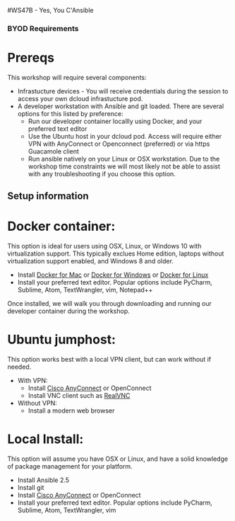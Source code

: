 #WS47B - Yes, You C'Ansible


### BYOD Requirements

# Prereqs
This workshop will require several components:

* Infrastucture devices - You will receive credentials during the session to access your own dcloud infrastucture pod.
* A developer workstation with Ansible and git loaded. There are several options for this listed by preference:
  * Run our developer container locallly using Docker, and your preferred text editor
  * Use the Ubuntu host in your dcloud pod. Access will require either VPN with AnyConnect or Openconnect (preferred) or via https Guacamole client
  * Run ansible natively on your Linux or OSX workstation. Due to the workshop time constraints we will most likely not be able to assist with any troubleshooting if you choose this option.

## Setup information


# Docker container:
This option is ideal for users using OSX, Linux, or Windows 10 with virtualization support. This typically exclues Home edition, laptops without virtualization support enabled, and Windows 8 and older.

* Install [Docker for Mac](https://docs.docker.com/engine/installation/mac/) or [Docker for Windows](https://docs.docker.com/engine/installation/windows/) or [Docker for Linux ](https://docs.docker.com/engine/installation/linux/ubuntu/)
* Install your preferred text editor. Popular options include PyCharm, Sublime, Atom, TextWrangler, vim, Notepad++

Once installed, we will walk you through downloading and running our developer container during the workshop.


# Ubuntu jumphost:
This option works best with a local VPN client, but can work without if needed.

* With VPN:
  * Install [Cisco AnyConnect](https://devnetsandbox.cisco.com/Docs/VPN_Access/AnyConnect_Installation_Guide.pdf) or OpenConnect
  * Install VNC client such as [RealVNC](https://www.realvnc.com/en/connect/download/viewer/)
* Without VPN:
  * Install a modern web browser


# Local Install:
This option will assume you have OSX or Linux, and have a solid knowledge of package management for your platform.

* Install Ansible 2.5
* Install git
* Install [Cisco AnyConnect](https://devnetsandbox.cisco.com/Docs/VPN_Access/AnyConnect_Installation_Guide.pdf) or OpenConnect
* Install your preferred text editor. Popular options include PyCharm, Sublime, Atom, TextWrangler, vim

